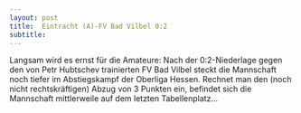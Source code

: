 ```yaml
---
layout: post
title:  Eintracht (A)-FV Bad Vilbel 0:2
subtitle:  
---
```


Langsam wird es ernst für die Amateure: Nach der 0:2-Niederlage gegen den von Petr Hubtschev trainierten FV Bad Vilbel steckt die Mannschaft noch tiefer im Abstiegskampf der Oberliga Hessen. Rechnet man den (noch nicht rechtskräftigen) Abzug von 3 Punkten ein, befindet sich die Mannschaft mittlerweile auf dem letzten Tabellenplatz...


